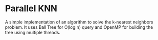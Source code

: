# Parallel KNN
A simple implementation of an algorithm to solve the k-nearest neighbors problem. It uses Ball Tree for O(log n) query and OpenMP for building the tree using multiple threads.
